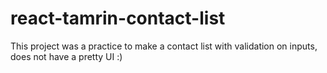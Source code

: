 # react-tamrin-contact-list
This project was a practice to make a contact list with validation on inputs, does not have a pretty UI :) 
